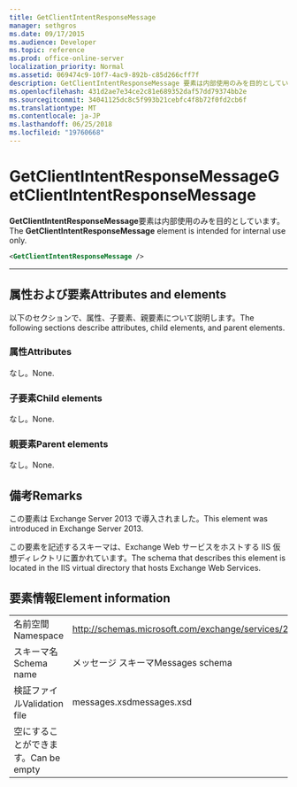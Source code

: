 ```yaml
---
title: GetClientIntentResponseMessage
manager: sethgros
ms.date: 09/17/2015
ms.audience: Developer
ms.topic: reference
ms.prod: office-online-server
localization_priority: Normal
ms.assetid: 069474c9-10f7-4ac9-892b-c85d266cff7f
description: GetClientIntentResponseMessage 要素は内部使用のみを目的としています。
ms.openlocfilehash: 431d2ae7e34ce2c81e689352daf57dd79374bb2e
ms.sourcegitcommit: 34041125dc8c5f993b21cebfc4f8b72f0fd2cb6f
ms.translationtype: MT
ms.contentlocale: ja-JP
ms.lasthandoff: 06/25/2018
ms.locfileid: "19760668"
---
```

# <a name="getclientintentresponsemessage"></a><span data-ttu-id="02a74-103">GetClientIntentResponseMessage</span><span class="sxs-lookup"><span data-stu-id="02a74-103">GetClientIntentResponseMessage</span></span>

<span data-ttu-id="02a74-104">**GetClientIntentResponseMessage**要素は内部使用のみを目的としています。</span><span class="sxs-lookup"><span data-stu-id="02a74-104">The **GetClientIntentResponseMessage** element is intended for internal use only.</span></span> 
  
```XML
<GetClientIntentResponseMessage />
```

 ****
## <a name="attributes-and-elements"></a><span data-ttu-id="02a74-105">属性および要素</span><span class="sxs-lookup"><span data-stu-id="02a74-105">Attributes and elements</span></span>

<span data-ttu-id="02a74-106">以下のセクションで、属性、子要素、親要素について説明します。</span><span class="sxs-lookup"><span data-stu-id="02a74-106">The following sections describe attributes, child elements, and parent elements.</span></span>
  
### <a name="attributes"></a><span data-ttu-id="02a74-107">属性</span><span class="sxs-lookup"><span data-stu-id="02a74-107">Attributes</span></span>

<span data-ttu-id="02a74-108">なし。</span><span class="sxs-lookup"><span data-stu-id="02a74-108">None.</span></span>
  
### <a name="child-elements"></a><span data-ttu-id="02a74-109">子要素</span><span class="sxs-lookup"><span data-stu-id="02a74-109">Child elements</span></span>

<span data-ttu-id="02a74-110">なし。</span><span class="sxs-lookup"><span data-stu-id="02a74-110">None.</span></span>
  
### <a name="parent-elements"></a><span data-ttu-id="02a74-111">親要素</span><span class="sxs-lookup"><span data-stu-id="02a74-111">Parent elements</span></span>

<span data-ttu-id="02a74-112">なし。</span><span class="sxs-lookup"><span data-stu-id="02a74-112">None.</span></span>
  
## <a name="remarks"></a><span data-ttu-id="02a74-113">備考</span><span class="sxs-lookup"><span data-stu-id="02a74-113">Remarks</span></span>

<span data-ttu-id="02a74-114">この要素は Exchange Server 2013 で導入されました。</span><span class="sxs-lookup"><span data-stu-id="02a74-114">This element was introduced in Exchange Server 2013.</span></span>
  
<span data-ttu-id="02a74-115">この要素を記述するスキーマは、Exchange Web サービスをホストする IIS 仮想ディレクトリに置かれています。</span><span class="sxs-lookup"><span data-stu-id="02a74-115">The schema that describes this element is located in the IIS virtual directory that hosts Exchange Web Services.</span></span>
  
## <a name="element-information"></a><span data-ttu-id="02a74-116">要素情報</span><span class="sxs-lookup"><span data-stu-id="02a74-116">Element information</span></span>

|||
|:-----|:-----|
|<span data-ttu-id="02a74-117">名前空間</span><span class="sxs-lookup"><span data-stu-id="02a74-117">Namespace</span></span>  <br/> |http://schemas.microsoft.com/exchange/services/2006/messages  <br/> |
|<span data-ttu-id="02a74-118">スキーマ名</span><span class="sxs-lookup"><span data-stu-id="02a74-118">Schema name</span></span>  <br/> |<span data-ttu-id="02a74-119">メッセージ スキーマ</span><span class="sxs-lookup"><span data-stu-id="02a74-119">Messages schema</span></span>  <br/> |
|<span data-ttu-id="02a74-120">検証ファイル</span><span class="sxs-lookup"><span data-stu-id="02a74-120">Validation file</span></span>  <br/> |<span data-ttu-id="02a74-121">messages.xsd</span><span class="sxs-lookup"><span data-stu-id="02a74-121">messages.xsd</span></span>  <br/> |
|<span data-ttu-id="02a74-122">空にすることができます。</span><span class="sxs-lookup"><span data-stu-id="02a74-122">Can be empty</span></span>  <br/> ||
   

